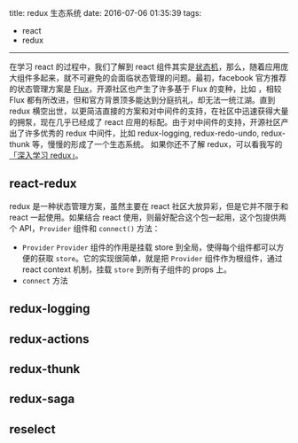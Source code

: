 title: redux 生态系统
date: 2016-07-06 01:35:39
tags:
- react
- redux
---
在学习 react 的过程中，我们了解到 react 组件其实是[状态机](https://github.com/nixzhu/dev-blog/blob/master/2015-04-23-state-machine.md)，那么，随着应用庞大组件多起来，就不可避免的会面临状态管理的问题。最初，facebook 官方推荐的状态管理方案是 [Flux](https://facebook.github.io/flux)，开源社区也产生了许多基于 Flux 的变种，比如 ，相较 Flux 都有所改进，但和官方背景顶多能达到分庭抗礼，却无法一统江湖。直到 redux 横空出世，以更简洁直接的方案和对中间件的支持，在社区中迅速获得大量的拥泵，现在几乎已经成了 react 应用的标配。由于对中间件的支持，开源社区产出了许多优秀的 redux 中间件，比如 redux-logging, redux-redo-undo, redux-thunk 等，慢慢的形成了一个生态系统。
如果你还不了解 redux，可以看我写的[「深入学习 redux」](/2016/01/25/dive-deep-in-redux/)。

<!-- more -->

## react-redux
redux 是一种状态管理方案，虽然主要在 react 社区大放异彩，但是它并不限于和 react 一起使用。如果结合 react 使用，则最好配合这个包一起用，这个包提供两个 API，`Provider` 组件和 `connect()` 方法：

- `Provider`
`Provider` 组件的作用是挂载 store 到全局，使得每个组件都可以方便的获取 `store`。它的实现很简单，就是把 `Provider` 组件作为根组件，通过 react context 机制，挂载 `store` 到所有子组件的 props 上。
- `connect` 方法

## redux-logging

## redux-actions

## redux-thunk

## redux-saga

## reselect
